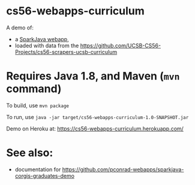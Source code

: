 # cs56-webapps-curriculum

A demo of:

* a [SparkJava webapp](http://pconrad-webapps.github.io/topics/sparkjava/),
* loaded with data from the https://github.com/UCSB-CS56-Projects/cs56-scrapers-ucsb-curriculum

# Requires Java 1.8, and Maven (`mvn` command)

To build, use `mvn package`

To run, use `java -jar target/cs56-webapps-curriculum-1.0-SNAPSHOT.jar`

Demo on Heroku at:  https://cs56-webapps-curriculum.herokuapp.com/


# See also: 

* documentation for <https://github.com/pconrad-webapps/sparkjava-corgis-graduates-demo>

